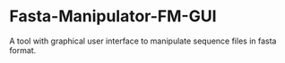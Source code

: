 # Fasta-Manipulator-FM-GUI
A tool with graphical user interface to manipulate sequence files in fasta format.  
